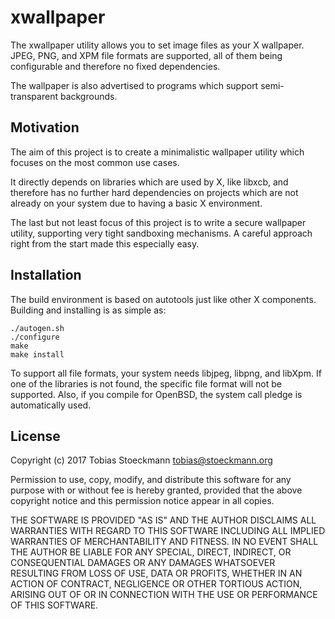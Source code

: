 # xwallpaper

The xwallpaper utility allows you to set image files as your X wallpaper.
JPEG, PNG, and XPM file formats are supported, all of them being configurable
and therefore no fixed dependencies.

The wallpaper is also advertised to programs which support semi-transparent
backgrounds.

## Motivation

The aim of this project is to create a minimalistic wallpaper utility which
focuses on the most common use cases.

It directly depends on libraries which are used by X, like libxcb, and
therefore has no further hard dependencies on projects which are not already
on your system due to having a basic X environment.

The last but not least focus of this project is to write a secure wallpaper
utility, supporting very tight sandboxing mechanisms. A careful approach right
from the start made this especially easy.

## Installation

The build environment is based on autotools just like other X components.
Building and installing is as simple as:

    ./autogen.sh
    ./configure
    make
    make install

To support all file formats, your system needs libjpeg, libpng, and libXpm.
If one of the libraries is not found, the specific file format will not be
supported. Also, if you compile for OpenBSD, the system call pledge is
automatically used.

## License

Copyright (c) 2017 Tobias Stoeckmann <tobias@stoeckmann.org>

Permission to use, copy, modify, and distribute this software for any
purpose with or without fee is hereby granted, provided that the above
copyright notice and this permission notice appear in all copies.

THE SOFTWARE IS PROVIDED "AS IS" AND THE AUTHOR DISCLAIMS ALL WARRANTIES
WITH REGARD TO THIS SOFTWARE INCLUDING ALL IMPLIED WARRANTIES OF
MERCHANTABILITY AND FITNESS. IN NO EVENT SHALL THE AUTHOR BE LIABLE FOR
ANY SPECIAL, DIRECT, INDIRECT, OR CONSEQUENTIAL DAMAGES OR ANY DAMAGES
WHATSOEVER RESULTING FROM LOSS OF USE, DATA OR PROFITS, WHETHER IN AN
ACTION OF CONTRACT, NEGLIGENCE OR OTHER TORTIOUS ACTION, ARISING OUT OF
OR IN CONNECTION WITH THE USE OR PERFORMANCE OF THIS SOFTWARE.

